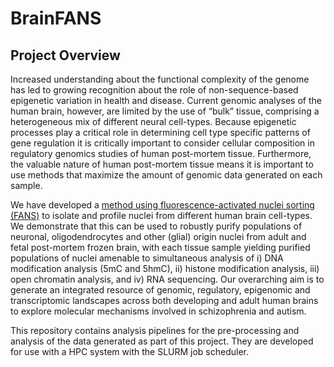 # BrainFANS

## Project Overview

Increased understanding about the functional complexity of the genome has led to growing recognition about the role of non-sequence-based epigenetic variation in health and disease. Current genomic analyses of the human brain, however, are limited by the use of “bulk” tissue, comprising a heterogeneous mix of different neural cell-types. Because epigenetic processes play a critical role in determining cell type specific patterns of gene regulation it is critically important to consider cellular composition in regulatory genomics studies of human post-mortem tissue. Furthermore, the valuable nature of human post-mortem tissue means it is important to use methods that maximize the amount of genomic data generated on each sample.

We have developed a [method using fluorescence-activated nuclei sorting (FANS)](https://dx.doi.org/10.17504/protocols.io.bmh2k38e) to isolate and profile nuclei from different human brain cell-types. We demonstrate that this can be used to robustly purify populations of neuronal, oligodendrocytes and other (glial) origin nuclei from adult and fetal post-mortem frozen brain, with each tissue sample yielding purified populations of nuclei amenable to simultaneous analysis of i) DNA modification analysis (5mC and 5hmC), ii) histone modification analysis, iii) open chromatin analysis, and iv) RNA sequencing. Our overarching aim is to generate an integrated resource of genomic, regulatory, epigenomic and transcriptomic landscapes across both developing and adult human brains to explore molecular mechanisms involved in schizophrenia and autism.

This repository contains analysis pipelines for the pre-processing and analysis of the data generated as part of this project. They are developed for use with a HPC system with the SLURM job scheduler. 


